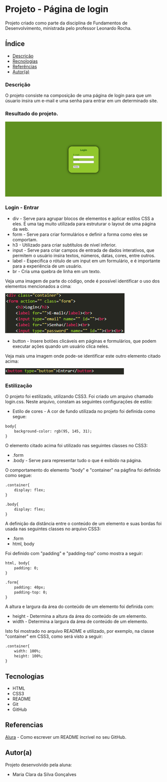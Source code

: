 # Projeto - Página de login

Projeto criado como parte da disciplina de Fundamentos de Desenvolvimento, ministrada pelo professor Leonardo Rocha.

## Índice

* [Descrição](#descrição)
* [Recnologias](#tecnologias)
* [Referências](#referencias)
* [Autor(a)](#autora)
### Descrição

O projeto consiste na composição de uma página de login para que um úsuario insira um e-mail e uma senha para entrar em um determinado site.

### Resultado do projeto.

![Resultado final do projeto](img/final-results.png)

### Login - Entrar

* div - Serve para agrupar blocos de elementos e aplicar estilos CSS a eles. É uma tag muito utilizada para estruturar o layout de uma página da web.
* form - Serve para criar formulários e definir a forma como eles se comportam.
* h3 - Utilizado para criar subtítulos de nível inferior.
* input - Serve para criar campos de entrada de dados interativos, que permitem o usuário insira textos, números, datas, cores, entre outros.
* label - Especifica o rótulo de um input em um formulário, e é importante para a experiência de um usuário.
* br - Cria uma quebra de linha em um texto.

Veja uma imagem de parte do código, onde é possível identificar o uso dos elementos mencionados a cima:

![](img/estrutura-login.png)

* button - Insere botões clicáveis em páginas e formulários, que podem executar ações quando um usuário clica neles.

Veja mais uma imagem onde pode-se identificar este outro elemento citado acima:

![](img/estrutura-button.png)

### Estilização

O projeto foi estilizado, utilizando CSS3. Foi criado um arquivo chamado login.css. Neste arquivo, constam as seguintes configurações de estilo:

* Estilo de cores - A cor de fundo utilizada no projeto foi definida como segue:

```
body{
    background-color: rgb(95, 145, 31);
}
```

O elemento citado acima foi utilizado nas seguintes classes no CSS3:

* .form
* .body - Serve para representar tudo o que é exibido na página.

O comportamento do elemento "body" e "container" na págfina foi definido como segue:

```
.container{
    display: flex;
}
```
```
.body{
    display: flex;
}
```

A definição da distância entre o conteúdo de um elemento e suas bordas foi usada nas seguintes classes no arquivo CSS3:

* .form
* html, body

Foi definido com "padding" e "padding-top" como mostra a seguir:

```
html, body{
    padding: 0;
}
```
```
.form{
    padding: 40px;
    padding-top: 0;
}
```

A altura e largura da área do conteúdo de um elemento foi definida com:

* height - Determina a altura da área do conteúdo de um elemento.
* width - Determina a largura da área de conteúdo de um elemento.

Isto foi mostrado no arquivo README e utilizado, por exemplo, na classe "container" em CSS3, como será visto a seguir:

```
.container{
    width: 100%;
    height: 100%;
}
```

## Tecnologias

* HTML
* CSS3
* README
* Git
* GitHub

## Referencias
[Alura](https://www.alura.com.br/artigos/escrever-bom-readme) - Como escrever um README íncrivel no seu GitHub.

## Autor(a)

Projeto desenvolvido pela aluna:
* Maria Clara da Silva Gonçalves